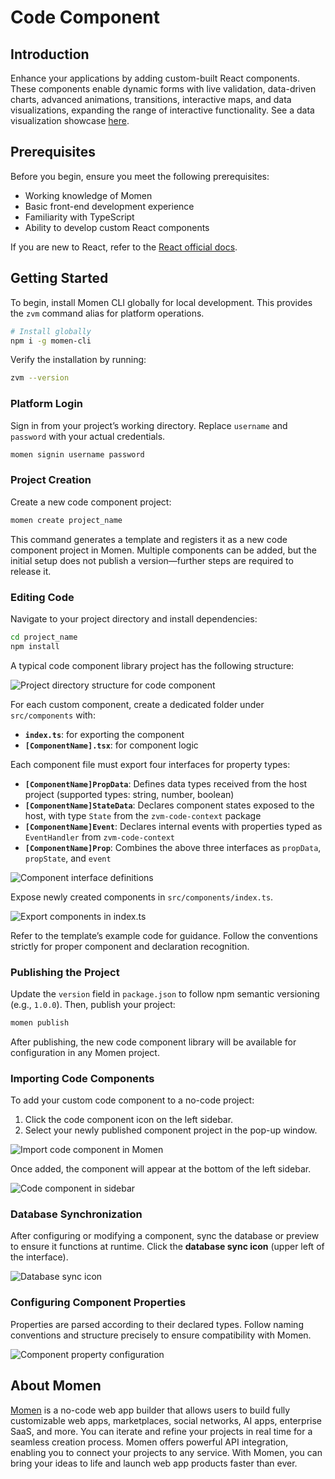 # Code Component

## Introduction

Enhance your applications by adding custom-built React components. These components enable dynamic forms with live validation, data-driven charts, advanced animations, transitions, interactive maps, and data visualizations, expanding the range of interactive functionality. See a data visualization showcase [here](https://dev.to/momen_hq/interop-between-code-and-no-code-using-code-components-to-add-echart-in-your-project-4ifp).

## Prerequisites

Before you begin, ensure you meet the following prerequisites:

- Working knowledge of Momen
- Basic front-end development experience
- Familiarity with TypeScript
- Ability to develop custom React components

If you are new to React, refer to the [React official docs](https://react.dev/learn).

## Getting Started

To begin, install Momen CLI globally for local development. This provides the `zvm` command alias for platform operations.

```bash
# Install globally
npm i -g momen-cli
```

Verify the installation by running:

```bash
zvm --version
```

### Platform Login

Sign in from your project’s working directory. Replace `username` and `password` with your actual credentials.

```bash
momen signin username password
```

### Project Creation

Create a new code component project:

```bash
momen create project_name
```

This command generates a template and registers it as a new code component project in Momen. Multiple components can be added, but the initial setup does not publish a version—further steps are required to release it.

### Editing Code

Navigate to your project directory and install dependencies:

```bash
cd project_name
npm install
```

A typical code component library project has the following structure:

![Project directory structure for code component](../.gitbook/assets/截屏2024-10-31%2019.06.58.png)

For each custom component, create a dedicated folder under `src/components` with:

- **`index.ts`**: for exporting the component
- **`[ComponentName].tsx`**: for component logic

Each component file must export four interfaces for property types:

- **`[ComponentName]PropData`**: Defines data types received from the host project (supported types: string, number, boolean)
- **`[ComponentName]StateData`**: Declares component states exposed to the host, with type `State` from the `zvm-code-context` package
- **`[ComponentName]Event`**: Declares internal events with properties typed as `EventHandler` from `zvm-code-context`
- **`[ComponentName]Prop`**: Combines the above three interfaces as `propData`, `propState`, and `event`

![Component interface definitions](../.gitbook/assets/截屏2024-10-31%2019.10.11.png)

Expose newly created components in `src/components/index.ts`.

![Export components in index.ts](../.gitbook/assets/截屏2024-10-31%2019.11.35.png)

Refer to the template’s example code for guidance. Follow the conventions strictly for proper component and declaration recognition.

### Publishing the Project

Update the `version` field in `package.json` to follow npm semantic versioning (e.g., `1.0.0`). Then, publish your project:

```bash
momen publish
```

After publishing, the new code component library will be available for configuration in any Momen project.

### Importing Code Components

To add your custom code component to a no-code project:

1. Click the code component icon on the left sidebar.
2. Select your newly published component project in the pop-up window.

![Import code component in Momen](../.gitbook/assets/截屏2024-10-31%2019.15.31.png)

Once added, the component will appear at the bottom of the left sidebar.

![Code component in sidebar](../.gitbook/assets/截屏2024-10-31%2019.16.40.png)

### Database Synchronization

After configuring or modifying a component, sync the database or preview to ensure it functions at runtime. Click the **database sync icon** (upper left of the interface).

![Database sync icon](../.gitbook/assets/截屏2024-10-31%2019.18.04.png)

### Configuring Component Properties

Properties are parsed according to their declared types. Follow naming conventions and structure precisely to ensure compatibility with Momen.

![Component property configuration](../.gitbook/assets/截屏2024-10-31%2019.19.18.png)

## About Momen

[Momen](https://momen.app/?channel=blog-about) is a no-code web app builder that allows users to build fully customizable web apps, marketplaces, social networks, AI apps, enterprise SaaS, and more. You can iterate and refine your projects in real time for a seamless creation process. Momen offers powerful API integration, enabling you to connect your projects to any service. With Momen, you can bring your ideas to life and launch web app products faster than ever.
